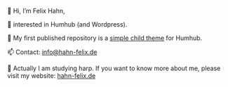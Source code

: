👋 Hi, I’m Felix Hahn,

👀 interested in Humhub (and Wordpress).

🌱 My first published repository is a [simple child theme](https://github.com/felixhahnweilheim/humhub-themes-orange) for Humhub.

📫 Contact: info@hahn-felix.de

🎵 Actually I am studying harp. If you want to know more about me, please visit my website: [hahn-felix.de](https://hahn-felix.de)

